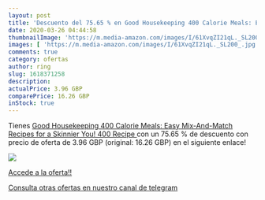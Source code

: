 ```yaml
---
layout: post
title: 'Descuento del 75.65 % en Good Housekeeping 400 Calorie Meals: Eas'
date: 2020-03-26 04:44:58
thumbnailImage: 'https://m.media-amazon.com/images/I/61XvqZI21qL._SL200_.jpg'
images: [ 'https://m.media-amazon.com/images/I/61XvqZI21qL._SL200_.jpg' ]
comments: true
category: ofertas
author: ring
slug: 1618371258
description:
actualPrice: 3.96 GBP
comparePrice: 16.26 GBP
inStock: true
---
```


Tienes [Good Housekeeping 400 Calorie Meals: Easy Mix-And-Match Recipes for a Skinnier You!  400 Recipe ](https://www.amazon.com/dp/1618371258/?tag=redken08-20) con un 75.65 % de descuento con precio de oferta de 3.96 GBP (original: 16.26 GBP) en el siguiente enlace!

[![](https://m.media-amazon.com/images/I/61XvqZI21qL._SL200_.jpg)](https://www.amazon.com/dp/1618371258/?tag=redken08-20)

[Accede a la oferta!!](https://www.amazon.com/dp/1618371258/?tag=redken08-20)

[Consulta otras ofertas en nuestro canal de telegram](https://t.me/s/ofertas25)
